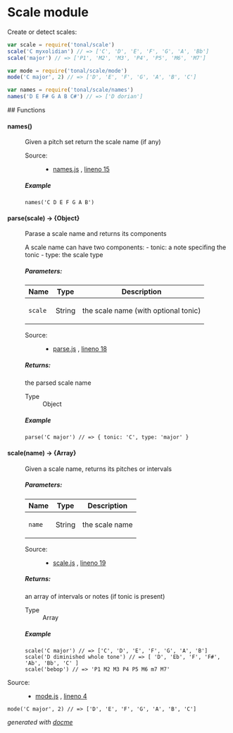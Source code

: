 # Scale module

Create or detect scales:

```js
var scale = require('tonal/scale')
scale('C myxolidian') // => ['C', 'D', 'E', 'F', 'G', 'A', 'Bb']
scale('major') // => ['P1', 'M2', 'M3', 'P4', 'P5', 'M6', 'M7']

var mode = require('tonal/scale/mode')
mode('C major', 2) // => ['D', 'E', 'F', 'G', 'A', 'B', 'C']

var names = require('tonal/scale/names')
names('D E F# G A B C#') // => ['D dorian']
```

## Functions

<!-- START docme generated API please keep comment here to allow auto update -->
<!-- DON'T EDIT THIS SECTION, INSTEAD RE-RUN docme TO UPDATE -->

<div>
<div class="jsdoc-githubify">
<section>
<article>
<div class="container-overview">
<dl class="details">
</dl>
</div>
<dl>
<dt>
<h4 class="name" id="names"><span class="type-signature"></span>names<span class="signature">()</span><span class="type-signature"></span></h4>
</dt>
<dd>
<div class="description">
<p>Given a pitch set return the scale name (if any)</p>
</div>
<dl class="details">
<dt class="tag-source">Source:</dt>
<dd class="tag-source"><ul class="dummy">
<li>
<a href="https://github.com/danigb/tonal/blob/master/names.js">names.js</a>
<span>, </span>
<a href="https://github.com/danigb/tonal/blob/master/names.js#L15">lineno 15</a>
</li>
</ul></dd>
</dl>
<h5>Example</h5>
<pre class="prettyprint"><code>names('C D E F G A B')</code></pre>
</dd>
<dt>
<h4 class="name" id="parse"><span class="type-signature"></span>parse<span class="signature">(scale)</span><span class="type-signature"> &rarr; {Object}</span></h4>
</dt>
<dd>
<div class="description">
<p>Parase a scale name and returns its components</p>
<p>A scale name can have two components:
- tonic: a note specifing the tonic
- type: the scale type</p>
</div>
<h5>Parameters:</h5>
<table class="params">
<thead>
<tr>
<th>Name</th>
<th>Type</th>
<th class="last">Description</th>
</tr>
</thead>
<tbody>
<tr>
<td class="name"><code>scale</code></td>
<td class="type">
<span class="param-type">String</span>
</td>
<td class="description last"><p>the scale name (with optional tonic)</p></td>
</tr>
</tbody>
</table>
<dl class="details">
<dt class="tag-source">Source:</dt>
<dd class="tag-source"><ul class="dummy">
<li>
<a href="https://github.com/danigb/tonal/blob/master/parse.js">parse.js</a>
<span>, </span>
<a href="https://github.com/danigb/tonal/blob/master/parse.js#L18">lineno 18</a>
</li>
</ul></dd>
</dl>
<h5>Returns:</h5>
<div class="param-desc">
<p>the parsed scale name</p>
</div>
<dl>
<dt>
Type
</dt>
<dd>
<span class="param-type">Object</span>
</dd>
</dl>
<h5>Example</h5>
<pre class="prettyprint"><code>parse('C major') // => { tonic: 'C', type: 'major' }</code></pre>
</dd>
<dt>
<h4 class="name" id="scale"><span class="type-signature"></span>scale<span class="signature">(name)</span><span class="type-signature"> &rarr; {Array}</span></h4>
</dt>
<dd>
<div class="description">
<p>Given a scale name, returns its pitches or intervals</p>
</div>
<h5>Parameters:</h5>
<table class="params">
<thead>
<tr>
<th>Name</th>
<th>Type</th>
<th class="last">Description</th>
</tr>
</thead>
<tbody>
<tr>
<td class="name"><code>name</code></td>
<td class="type">
<span class="param-type">String</span>
</td>
<td class="description last"><p>the scale name</p></td>
</tr>
</tbody>
</table>
<dl class="details">
<dt class="tag-source">Source:</dt>
<dd class="tag-source"><ul class="dummy">
<li>
<a href="https://github.com/danigb/tonal/blob/master/scale.js">scale.js</a>
<span>, </span>
<a href="https://github.com/danigb/tonal/blob/master/scale.js#L19">lineno 19</a>
</li>
</ul></dd>
</dl>
<h5>Returns:</h5>
<div class="param-desc">
<p>an array of intervals or notes (if tonic is present)</p>
</div>
<dl>
<dt>
Type
</dt>
<dd>
<span class="param-type">Array</span>
</dd>
</dl>
<h5>Example</h5>
<pre class="prettyprint"><code>scale('C major') // => ['C', 'D', 'E', 'F', 'G', 'A', 'B']
scale('D diminished whole tone') // => [ 'D', 'Eb', 'F', 'F#', 'Ab', 'Bb', 'C' ]
scale('bebop') // => 'P1 M2 M3 P4 P5 M6 m7 M7'</code></pre>
</dd>
</dl>
</article>
</section>
</div><div class="jsdoc-githubify">
<section>
<article>
<div class="container-overview">
<dl class="details">
<dt class="tag-source">Source:</dt>
<dd class="tag-source"><ul class="dummy">
<li>
<a href="https://github.com/danigb/tonal/blob/master/mode.js">mode.js</a>
<span>, </span>
<a href="https://github.com/danigb/tonal/blob/master/mode.js#L4">lineno 4</a>
</li>
</ul></dd>
</dl>
<pre class="prettyprint"><code>mode('C major', 2) // => ['D', 'E', 'F', 'G', 'A', 'B', 'C']</code></pre>
</div>
</article>
</section>
</div>

*generated with [docme](https://github.com/thlorenz/docme)*
</div>
<!-- END docme generated API please keep comment here to allow auto update -->
